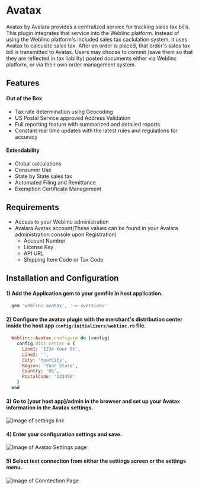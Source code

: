 # Avatax

Avatax by Avalara provides a centralized service for tracking sales tax bills.
This plugin integrates that service into the Weblinc platform. Instead of using
the Weblinc platform's included sales tax caclulation system, it uses Avatax to
calculate sales tax. After an order is placed, that order's sales tax bill is
transmitted to Avatax. Users may choose to commit (save them so that they are
reflected in tax liability) posted documents either via Weblinc platform, or
via their own order management system.

## Features
#### Out of the Box
   * Tax rate determination using Geocoding
   * US Postal Service approved Address Validation
   * Full reporting feature with summarized and detailed reports
   * Constant real time updates with the latest rules and regulations for accuracy

#### Extendability
   * Global calculations
   * Consumer Use
   * State by State sales tax
   * Automated Filing and Remittance
   * Exemption Certificate Management

## Requirements
  * Access to your Weblinc administration
  * Avalara Avatax account(These values can be found in your Avalara administration console upon Registration)
    * Account Number
    * License Key
    * API URL
    * Shipping Item Code or Tax Code

## Installation and Configuration

#### 1) Add the Application gem to your gemfile in host application.
```ruby
  gem 'weblinc-avatax', '~> <version>'
```

#### 2) Configure the avatax plugin with the merchant's distribution center inside the host app `config/initializers/weblinc.rb` file.
```ruby
  Weblinc::Avatax.configure do |config|
    config.dist_center = {
      Line1: '1234 Your St',
      Line2: '',
      City: 'YourCity',
      Region: 'Your State',
      Country: 'US',
      PostalCode: '123456'
    }
  end
```
#### 3) Go to [your host app]/admin in the browser and set up your Avatax information in the Avatax settings.
![image of settings link](https://www.evernote.com/l/AaQPfWK2CHlDPbF5mK5bPSJdy0NakiJmZ0YB/image.png)

#### 4) Enter your configuration settings and save.
![Image of Avatax Settings page](https://www.evernote.com/l/AaTbJD0hcnRJsojw6UO1J4ubJEm-d2ciJA4B/image.png)

#### 5) Select test connection from either the settings screen or the settings menu.
![Image of Conntection Page](https://www.evernote.com/l/AaRrPIQFMR9AA7yNTFx4KOMtCx1ZkVT5IJ8B/image.png)
